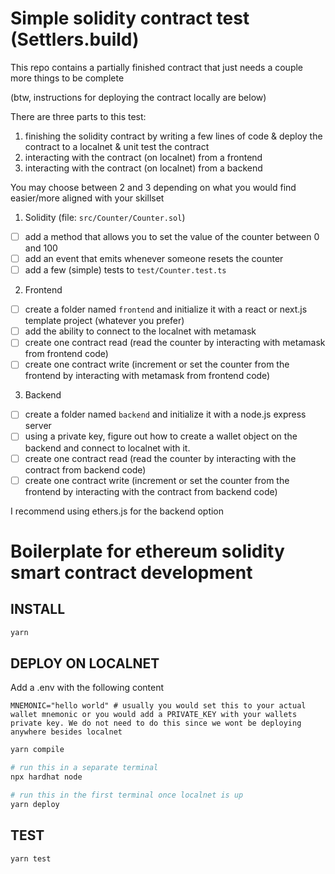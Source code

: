 # Simple solidity contract test (Settlers.build)

This repo contains a partially finished contract that just needs a couple more things to be complete

(btw, instructions for deploying the contract locally are below)

There are three parts to this test:

1. finishing the solidity contract by writing a few lines of code & deploy the contract to a localnet & unit test the contract
2. interacting with the contract (on localnet) from a frontend
3. interacting with the contract (on localnet) from a backend

You may choose between 2 and 3 depending on what you would find easier/more aligned with your skillset


1. Solidity (file: `src/Counter/Counter.sol`)

- [ ] add a method that allows you to set the value of the counter between 0 and 100
- [ ] add an event that emits whenever someone resets the counter
- [ ] add a few (simple) tests to `test/Counter.test.ts`

2. Frontend

- [ ] create a folder named `frontend` and initialize it with a react or next.js template project (whatever you prefer)
- [ ] add the ability to connect to the localnet with metamask
- [ ] create one contract read (read the counter by interacting with metamask from frontend code)
- [ ] create one contract write (increment or set the counter from the frontend by interacting with metamask from frontend code)

3. Backend 

- [ ] create a folder named `backend` and initialize it with a node.js express server
- [ ] using a private key, figure out how to create a wallet object on the backend and connect to localnet with it.
- [ ] create one contract read (read the counter by interacting with the contract from backend code)
- [ ] create one contract write (increment or set the counter from the frontend by interacting with the contract from backend code)

I recommend using ethers.js for the backend option

# Boilerplate for ethereum solidity smart contract development

## INSTALL

```bash
yarn
```

## DEPLOY ON LOCALNET

Add a .env with the following content
```
MNEMONIC="hello world" # usually you would set this to your actual wallet mnemonic or you would add a PRIVATE_KEY with your wallets private key. We do not need to do this since we wont be deploying anywhere besides localnet
```

```bash
yarn compile 

# run this in a separate terminal
npx hardhat node

# run this in the first terminal once localnet is up
yarn deploy
```

## TEST

```
yarn test
```
